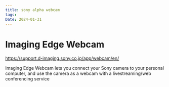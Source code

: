 ```yaml
---
title: sony alpha webcam
tags: 
Date: 2024-01-31
---
```


# Imaging Edge Webcam 

<https://support.d-imaging.sony.co.jp/app/webcam/en/>

Imaging Edge Webcam lets you connect your Sony camera to your personal computer, and use the camera as a webcam with a livestreaming/web conferencing service